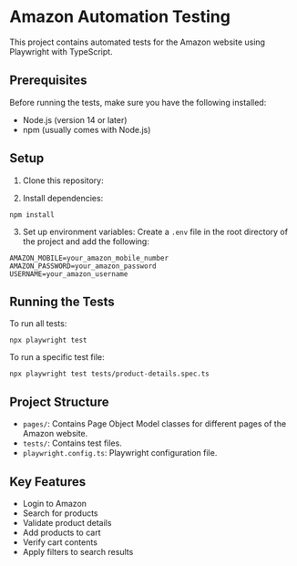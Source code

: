 # Amazon Automation Testing

This project contains automated tests for the Amazon website using Playwright with TypeScript.

## Prerequisites

Before running the tests, make sure you have the following installed:
- Node.js (version 14 or later)
- npm (usually comes with Node.js)

## Setup

1. Clone this repository: 

2. Install dependencies:

```
npm install

```

3. Set up environment variables:
Create a `.env` file in the root directory of the project and add the following:

```
AMAZON_MOBILE=your_amazon_mobile_number
AMAZON_PASSWORD=your_amazon_password
USERNAME=your_amazon_username
```

## Running the Tests

To run all tests:

```
npx playwright test
```

To run a specific test file:
```
npx playwright test tests/product-details.spec.ts
```

## Project Structure

- `pages/`: Contains Page Object Model classes for different pages of the Amazon website.
- `tests/`: Contains test files.
- `playwright.config.ts`: Playwright configuration file.

## Key Features

- Login to Amazon
- Search for products
- Validate product details
- Add products to cart
- Verify cart contents
- Apply filters to search results



